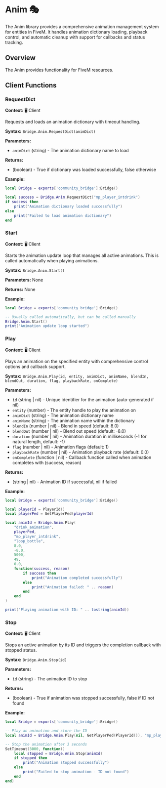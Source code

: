 # Anim 🎭

<!--META
nav: true
toc: true
description: The Anim library provides a comprehensive animation management system for entities in FiveM. It handles animation dictionary loading, playback control, and automatic cleanup with support for callbacks and status tracking.
-->

The Anim library provides a comprehensive animation management system for entities in FiveM. It handles animation dictionary loading, playback control, and automatic cleanup with support for callbacks and status tracking.

## Overview

The Anim provides functionality for FiveM resources.

## Client Functions

### RequestDict

<!--TOC: RequestDict-->

**Context:** 🖥️ Client

Requests and loads an animation dictionary with timeout handling.

**Syntax:** `Bridge.Anim.RequestDict(animDict)`

**Parameters:**
- `animDict` (string) - The animation dictionary name to load

**Returns:**
- (boolean) - True if dictionary was loaded successfully, false otherwise

**Example:**
```lua
local Bridge = exports['community_bridge']:Bridge()

local success = Bridge.Anim.RequestDict("mp_player_intdrink")
if success then
    print("Animation dictionary loaded successfully")
else
    print("Failed to load animation dictionary")
end
```

### Start

<!--TOC: Start-->

**Context:** 🖥️ Client

Starts the animation update loop that manages all active animations. This is called automatically when playing animations.

**Syntax:** `Bridge.Anim.Start()`

**Parameters:** None

**Returns:** None

**Example:**
```lua
local Bridge = exports['community_bridge']:Bridge()

-- Usually called automatically, but can be called manually
Bridge.Anim.Start()
print("Animation update loop started")
```

### Play

<!--TOC: Play-->

**Context:** 🖥️ Client

Plays an animation on the specified entity with comprehensive control options and callback support.

**Syntax:** `Bridge.Anim.Play(id, entity, animDict, animName, blendIn, blendOut, duration, flag, playbackRate, onComplete)`

**Parameters:**
- `id` (string | nil) - Unique identifier for the animation (auto-generated if nil)
- `entity` (number) - The entity handle to play the animation on
- `animDict` (string) - The animation dictionary name
- `animName` (string) - The animation name within the dictionary
- `blendIn` (number | nil) - Blend in speed (default: 8.0)
- `blendOut` (number | nil) - Blend out speed (default: -8.0)
- `duration` (number | nil) - Animation duration in milliseconds (-1 for natural length, default: -1)
- `flag` (number | nil) - Animation flags (default: 1)
- `playbackRate` (number | nil) - Animation playback rate (default: 0.0)
- `onComplete` (function | nil) - Callback function called when animation completes with (success, reason)

**Returns:**
- (string | nil) - Animation ID if successful, nil if failed

**Example:**
```lua
local Bridge = exports['community_bridge']:Bridge()

local playerId = PlayerId()
local playerPed = GetPlayerPed(playerId)

local animId = Bridge.Anim.Play(
    "drink_animation",
    playerPed,
    "mp_player_intdrink",
    "loop_bottle",
    8.0,
    -8.0,
    5000,
    49,
    0.0,
    function(success, reason)
        if success then
            print("Animation completed successfully")
        else
            print("Animation failed: " .. reason)
        end
    end
)

print("Playing animation with ID: " .. tostring(animId))
```

### Stop

<!--TOC: Stop-->

**Context:** 🖥️ Client

Stops an active animation by its ID and triggers the completion callback with stopped status.

**Syntax:** `Bridge.Anim.Stop(id)`

**Parameters:**
- `id` (string) - The animation ID to stop

**Returns:**
- (boolean) - True if animation was stopped successfully, false if ID not found

**Example:**
```lua
local Bridge = exports['community_bridge']:Bridge()

-- Play an animation and store the ID
local animId = Bridge.Anim.Play(nil, GetPlayerPed(PlayerId()), "mp_player_intdrink", "loop_bottle")

-- Stop the animation after 3 seconds
SetTimeout(3000, function()
    local stopped = Bridge.Anim.Stop(animId)
    if stopped then
        print("Animation stopped successfully")
    else
        print("Failed to stop animation - ID not found")
    end
end)
```

